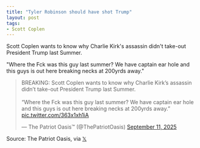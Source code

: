 ```yaml
---
title: "Tyler Robinson should have shot Trump"
layout: post
tags:
- Scott Coplen
---
```


Scott Coplen wants to know why Charlie Kirk's assassin didn't take-out President Trump last Summer.

"Where the Fck was this guy last summer? We have captain ear hole and this guys is out here breaking necks at 200yrds away."

<blockquote class="twitter-tweet"><p lang="en" dir="ltr">BREAKING: Scott Coplen wants to know why Charlie Kirk’s assassin didn’t take-out President Trump last Summer. <br><br>“Where the Fck was this guy last summer? We have captain ear hole and this guys is out here breaking necks at 200yrds away.” <a href="https://t.co/363x1xh1iA">pic.twitter.com/363x1xh1iA</a></p>&mdash; The Patriot Oasis™ (@ThePatriotOasis) <a href="https://twitter.com/ThePatriotOasis/status/1966141119970029709?ref_src=twsrc%5Etfw">September 11, 2025</a></blockquote> <script async src="https://platform.twitter.com/widgets.js" charset="utf-8"></script>

Source: The Patriot Oasis, via [𝕏](https://x.com)

